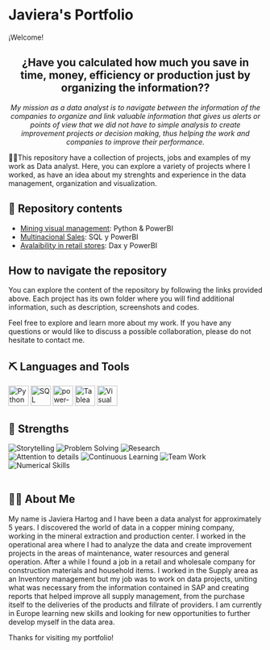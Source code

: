 # Javiera's Portfolio

¡Welcome!

<div align="center">
  <h2>¿Have you calculated how much you save in time, money, efficiency or production just by organizing the information??</h2>
</div>

<p align="center"><em>My mission as a data analyst is to navigate between the information of the companies to organize and link valuable information that gives us alerts or points of view that we did not have to simple analysis to create improvement projects or decision making, thus helping the work and companies to improve their performance.</em></p>

👩‍💻This repository have a collection of projects, jobs and examples of my work as Data analyst. Here, you can explore a variety of projects where I worked, as have an idea about my strenghts and experience in the data management, organization and visualization. 

## 🌱 Repository contents

- [Mining visual management](https://github.com/javierahartog/EnglishPortfolio/blob/2c45e62d6431a2677e9d65e0249ee87d0e9357e3/GVM/Analysis.md): Python & PowerBI
- [Multinacional Sales](https://github.com/javierahartog/EnglishPortfolio/blob/2c45e62d6431a2677e9d65e0249ee87d0e9357e3/Multinational_sales/Analysis.md): SQL y PowerBI
- [Avalaibility in retail stores](https://github.com/javierahartog/EnglishPortfolio/blob/2c45e62d6431a2677e9d65e0249ee87d0e9357e3/Availability/Analysis.md): Dax y PowerBI

## How to navigate the repository

You can explore the content of the repository by following the links provided above. Each project has its own folder where you will find additional information, such as description, screenshots and codes.

Feel free to explore and learn more about my work. If you have any questions or would like to discuss a possible collaboration, please do not hesitate to contact me.

## ⛏ Languages and Tools
<div>
  <img src="https://cdn.jsdelivr.net/gh/walkxcode/dashboard-icons/png/python.png" alt="Python" width="40" height="40">
  <img src="https://cdn.jsdelivr.net/gh/walkxcode/dashboard-icons/png/sqlitebrowser.png" alt="SQL" width="40" height="40">
  <img src="https://img.icons8.com/color/48/power-bi.png" alt="power-bi" width="40" height="40">
  <img src="https://img.icons8.com/color/48/tableau-software.png" alt="Tableau" width="40" height="40">
  <img src="https://cdn.jsdelivr.net/gh/walkxcode/dashboard-icons/png/vscode.png" alt="Visual Basic" width="40" height="40">
</div>

## 💪 Strengths
![Storytelling](https://img.shields.io/badge/Storytelling-★★★★☆-brightyellow)
![Problem Solving](https://img.shields.io/badge/Problem_Solving-★★★★★-brightyellow)
![Research](https://img.shields.io/badge/Research-★★★☆☆-brightyellow)
<br>
![Attention to details](https://img.shields.io/badge/Attention_to_details-★★★☆☆-brightyellow)
![Continuous Learning](https://img.shields.io/badge/Continuous_Learning-★★★★★-brightyellow)
![Team Work](https://img.shields.io/badge/Team_Work-★★★☆☆-brightyellow)
![Numerical Skills](https://img.shields.io/badge/Numerical_Skills-★★★★☆-brightyellow)
<br>
<br>


## 👩‍💻 About Me

My name is Javiera Hartog and I have been a data analyst for approximately 5 years. I discovered the world of data in a copper mining company, working in the mineral extraction and production center. I worked in the operational area where I had to analyze the data and create improvement projects in the areas of maintenance, water resources and general operation. After a while I found a job in a retail and wholesale company for construction materials and household items. I worked in the Supply area as an Inventory management but my job was to work on data projects, uniting what was necessary from the information contained in SAP and creating reports that helped improve all supply management, from the purchase itself to the deliveries of the products and fillrate of providers. I am currently in Europe learning new skills and looking for new opportunities to further develop myself in the data area.

Thanks for visiting my portfolio!
